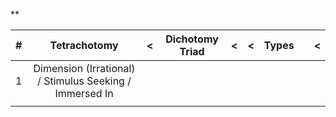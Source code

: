 **

|  #  |                      Tetrachotomy                       |  <  | Dichotomy Triad |  <  |  <  | Types |     |  <  |
| :-: | :-----------------------------------------------------: | :-: | :-------------: | :-: | :-: | :---: | :-: | :-: |
|  1  | Dimension (Irrational) / Stimulus Seeking / Immersed In |     |                 |     |     |       |     |     |
|     |                                                         |     |                 |     |     |       |     |     |

